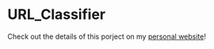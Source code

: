 # URL_Classifier
Check out the details of this porject on my [personal website](https://nonnature.github.io/projects/url_class.html)!